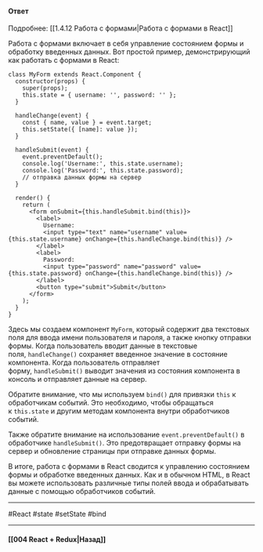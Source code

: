 #### Ответ

Подробнее: [[1.4.12 Работа с формами|Работа с формами в React]]

Работа с формами включает в себя управление состоянием формы и обработку введенных данных. Вот простой пример, демонстрирующий как работать с формами в React:

```
class MyForm extends React.Component {
  constructor(props) {
    super(props);
    this.state = { username: '', password: '' };
  }

  handleChange(event) {
    const { name, value } = event.target;
    this.setState({ [name]: value });
  }

  handleSubmit(event) {
    event.preventDefault();
    console.log('Username:', this.state.username);
    console.log('Password:', this.state.password);
    // отправка данных формы на сервер
  }

  render() {
    return (
      <form onSubmit={this.handleSubmit.bind(this)}>
        <label>
          Username:
          <input type="text" name="username" value={this.state.username} onChange={this.handleChange.bind(this)} />
        </label>
        <label>
          Password:
          <input type="password" name="password" value={this.state.password} onChange={this.handleChange.bind(this)} />
        </label>
        <button type="submit">Submit</button>
      </form>
    );
  }
}
```

Здесь мы создаем компонент `MyForm`, который содержит два текстовых поля для ввода имени пользователя и пароля, а также кнопку отправки формы. Когда пользователь вводит данные в текстовые поля, `handleChange()` сохраняет введенное значение в состояние компонента. Когда пользователь отправляет форму, `handleSubmit()` выводит значения из состояния компонента в консоль и отправляет данные на сервер.

Обратите внимание, что мы используем `bind()` для привязки `this` к обработчикам событий. Это необходимо, чтобы обращаться к `this.state` и другим методам компонента внутри обработчиков событий.

Также обратите внимание на использование `event.preventDefault()` в обработчике `handleSubmit()`. Это предотвращает отправку формы на сервер и обновление страницы при отправке данных формы.

В итоге, работа с формами в React сводится к управлению состоянием формы и обработке введенных данных. Как и в обычном HTML, в React вы можете использовать различные типы полей ввода и обрабатывать данные с помощью обработчиков событий.

____
#React #state #setState #bind

____

#### [[004 React + Redux|Назад]]
